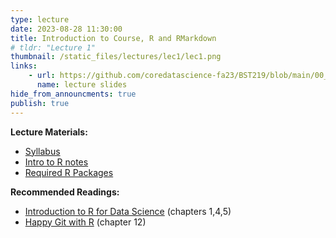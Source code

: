 ```yaml
---
type: lecture
date: 2023-08-28 11:30:00
title: Introduction to Course, R and RMarkdown
# tldr: "Lecture 1"
thumbnail: /static_files/lectures/lec1/lec1.png
links: 
    - url: https://github.com/coredatascience-fa23/BST219/blob/main/00_course_introduction/Lecture_01.pdf
      name: lecture slides
hide_from_announcments: true
publish: true
---
```

**Lecture Materials:**
- [Syllabus](https://github.com/coredatascience-fa23/BST219/blob/main/00_course_introduction/BST219_syllabus.pdf)
- [Intro to R notes](https://github.com/coredatascience-fa23/BST219/blob/main/01_R-basics/notes_intro-to-r.pdf)
- [Required R Packages](https://github.com/coredatascience-fa23/BST219/blob/main/00_course_introduction/R%20Packages%20Needed%20for%20Course.pdf)

**Recommended Readings:**
- [Introduction to R for Data Science](https://r4ds.had.co.nz/index.html) (chapters 1,4,5)
- [Happy Git with R](https://happygitwithr.com) (chapter 12)
